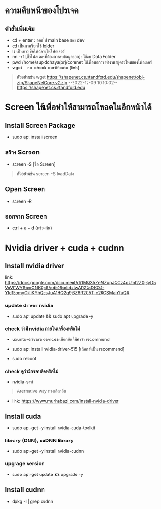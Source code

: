# ความคืบหน้าของโปรเจค

## **คำสั่งเพิ่มเติม** 
* cd + enter : ออกไป main base ของ dev 
* cd เป็นการเรียกใช้ folder 
* ls เป็นการเช็คไฟล์ภายในโฟลเดอร์
* rm -rf [ชื่อโฟลเดอร์ที่ต้องการลบข้อมูลออก]: ใช้ลบ Data Folder 
* pwd /home/supidchaya/prj/corenet ใช้เพื่อบอกว่า ทำงานอยู่ตรงไหนของโฟลเดอร์
* wget --no-check-certificate [link] 
> **ตัวอย่างเช่น** 
wget https://shapenet.cs.standford.edu/shapenet/obj-zip/ShapeNetCore.v2.zip 
--2022-12-09 10:10:02-- https://shapenet.cs.standford.edu 

# Screen ใช้เพื่อทำให้สามารถโหลดในอีกหน้าได้
## Install Screen Package

* sudo apt install screen

## สร้าง Screen 
* screen -S [ชื่อ Screen]
> **ตัวอย่างเช่น** 
screen -S loadData

## Open Screen
* screen -R

## ออกจาก Screen
* ctrl + a + d (พร้อมกัน)

# Nvidia driver + cuda + cudnn
## Install nvidia driver 
link: https://docs.google.com/document/d/1MQ35ZeMZupJQCz4pUmI2Z0j6yD5VaVRWYBtosGNK0p8/edit?fbclid=IwAR27aDKO4-YIc1EomyCkIiKYhQesJuA1HQ2q9j3Z6R2C5T-c26CSMaiYfuQ# 

### update driver nvidia 
* sudo apt update && sudo apt upgrade -y 

### check ว่ามี nvidia ภายในเครื่องหรือไม่ 
* ubuntu-drivers devices 
เลือกอันที่มีคำว่า recommend 

* sudo apt install nvidia-driver-515 [เลือก ที่เป็น recommend]

* sudo reboot

### check ดูว่ามีกรอบติดหรือไม่ 
* nvidia-smi


> Aternative way ทางเลือกอื่น
* link: https://www.murhabazi.com/install-nvidia-driver

## Install cuda

* sudo apt-get -y install nvidia-cuda-toolkit

### library (DNN), cuDNN library 

* sudo apt-get -y install nvidia-cudnn

### upgrage version
* sudo apt-get update && upgrade -y

## Install cudnn
* dpkg -l | grep cudnn

